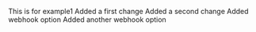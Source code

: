 This is for example1
Added a first change
Added a second change
Added webhook option
Added another webhook option
